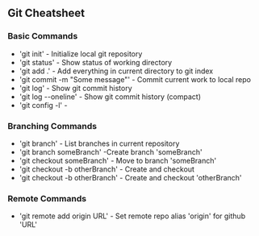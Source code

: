 ## Git Cheatsheet

### Basic Commands
* 'git init' - Initialize local git repository
* 'git status' - Show status of working directory
* 'git add .' - Add everything in current directory to git index
* 'git commit -m "Some message"' - Commit current work to local repo
* 'git log' - Show git commit history
* 'git log --oneline' - Show git commit history (compact)
* 'git config -l' -


### Branching Commands
* 'git branch' - List branches in current repository
* 'git branch someBranch' -Create branch 'someBranch'
* 'git checkout someBranch' - Move to branch 'someBranch'
* 'git checkout -b otherBranch' - Create and checkout
* 'git checkout -b otherBranch' - Create and checkout 'otherBranch'

### Remote Commands
* 'git remote add origin URL' - Set remote repo alias
'origin' for github 'URL'
